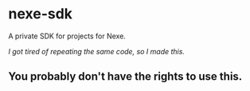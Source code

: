 # nexe-sdk
A private SDK for projects for Nexe.

*I got tired of repeating the same code, so I made this.*
## You probably don't have the rights to use this.